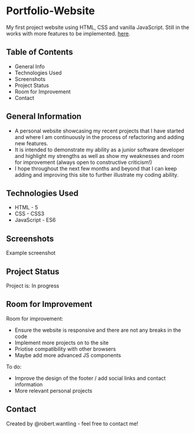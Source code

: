 # Portfolio-Website

<p>My first project website using HTML, CSS and vanilla JavaScript. Still in the works with more features to be implemented. <a href="[https://github.com/RobertWantling/portfolio-website#:~:text=robertwantling.github.io/portfolio%2Dwebsite/]" rel="project">here</a>.<p>

## Table of Contents
  
- General Info
- Technologies Used
- Screenshots
- Project Status
- Room for Improvement
- Contact
  
## General Information
  
- A personal website showcasing my recent projects that I have started and where I am continuously in the process of refactoring and adding new features. 
- It is intended to demonstrate my ability as a junior software developer and highlight my strengths as well as show my weaknesses and room for improvement (always open to constructive criticism!)
- I hope throughout the next few months and beyond that I can keep adding and improving this site to further illustrate my coding ability.
  
## Technologies Used
  
- HTML - 5
- CSS - CSS3
- JavaScript - ES6

## Screenshots
  
Example screenshot

## Project Status
  
Project is: In progress 

## Room for Improvement

Room for improvement:

- Ensure the website is responsive and there are not any breaks in the code
- Implement more projects on to the site
- Priotise compatibility with other browsers
- Maybe add more advanced JS components 
  
To do:

- Improve the design of the footer / add social links and contact information
- More relevant personal projects
  
  
## Contact
  
Created by @robert.wantling - feel free to contact me!

